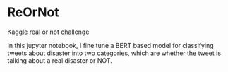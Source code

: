 # ReOrNot
Kaggle real or not challenge

In this jupyter notebook, I fine tune a BERT based model for classifying tweets about disaster into two categories, 
which are whether the tweet is talking about a real disaster or NOT.
